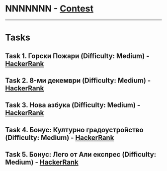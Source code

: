 # NNNNNNN - [Contest](<https://www.hackerrank.com/contests/sda-hw-10-2023/challenges>)

---

# Tasks

## Task 1. Горски Пожари (Difficulty: Medium) - [HackerRank](<https://www.hackerrank.com/contests/sda-hw-10-2023/challenges/challenge-2753>)

## Task 2. 8-ми декември (Difficulty: Medium) - [HackerRank](<https://www.hackerrank.com/contests/sda-hw-10-2023/challenges/1-557>)

## Task 3. Нова азбука (Difficulty: Medium) - [HackerRank](<https://www.hackerrank.com/contests/sda-hw-10-2023/challenges/challenge-2752>)

## Task 4. Бонус: Културно градоустройство (Difficulty: Medium) - [HackerRank](<https://www.hackerrank.com/contests/sda-hw-10-2023/challenges/2-251>)

## Task 5. Бонус: Лего от Али експрес (Difficulty: Medium) - [HackerRank](<https://www.hackerrank.com/contests/sda-hw-10-2023/challenges/lego-from-ali-express>)

